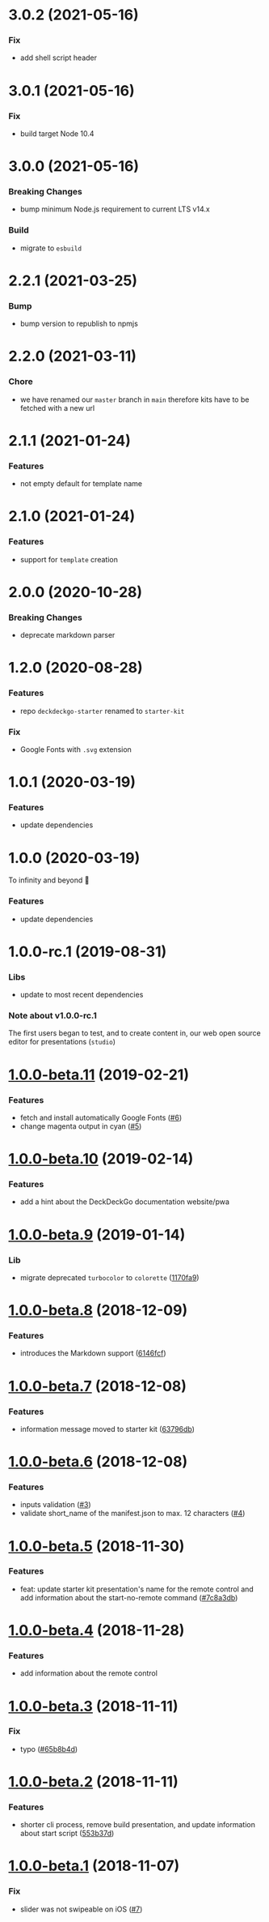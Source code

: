 <a name="3.0.2"></a>

# 3.0.2 (2021-05-16)

### Fix

- add shell script header

<a name="3.0.1"></a>

# 3.0.1 (2021-05-16)

### Fix

- build target Node 10.4

<a name="3.0.0"></a>

# 3.0.0 (2021-05-16)

### Breaking Changes

- bump minimum Node.js requirement to current LTS v14.x

### Build

- migrate to `esbuild`

<a name="2.2.1"></a>

# 2.2.1 (2021-03-25)

### Bump

- bump version to republish to npmjs

<a name="2.2.0"></a>

# 2.2.0 (2021-03-11)

### Chore

- we have renamed our `master` branch in `main` therefore kits have to be fetched with a new url

<a name="2.1.1"></a>

# 2.1.1 (2021-01-24)

### Features

- not empty default for template name

<a name="2.1.0"></a>

# 2.1.0 (2021-01-24)

### Features

- support for `template` creation

<a name="2.0.0"></a>

# 2.0.0 (2020-10-28)

### Breaking Changes

- deprecate markdown parser

<a name="1.2.0"></a>

# 1.2.0 (2020-08-28)

### Features

- repo `deckdeckgo-starter` renamed to `starter-kit`

### Fix

- Google Fonts with `.svg` extension

<a name="1.0.1"></a>

# 1.0.1 (2020-03-19)

### Features

- update dependencies

<a name="1.0.0"></a>

# 1.0.0 (2020-03-19)

To infinity and beyond 🚀

### Features

- update dependencies

<a name="1.0.0-rc.1"></a>

# 1.0.0-rc.1 (2019-08-31)

### Libs

- update to most recent dependencies

### Note about v1.0.0-rc.1

The first users began to test, and to create content in, our web open source editor for presentations (`studio`)

<a name="1.0.0-beta.11"></a>

# [1.0.0-beta.11](https://github.com/deckgo/create-deckdeckgo/compare/v1.0.0-beta.10...v1.0.0-beta.11) (2019-02-21)

### Features

- fetch and install automatically Google Fonts ([#6](https://github.com/deckgo/create-deckdeckgo/issues/6))
- change magenta output in cyan ([#5](https://github.com/deckgo/create-deckdeckgo/issues/5))

<a name="1.0.0-beta.10"></a>

# [1.0.0-beta.10](https://github.com/deckgo/create-deckdeckgo/compare/v1.0.0-beta.9...v1.0.0-beta.10) (2019-02-14)

### Features

- add a hint about the DeckDeckGo documentation website/pwa

<a name="1.0.0-beta.9"></a>

# [1.0.0-beta.9](https://github.com/deckgo/create-deckdeckgo/compare/v1.0.0-beta.8...v1.0.0-beta.9) (2019-01-14)

### Lib

- migrate deprecated `turbocolor` to `colorette` ([1170fa9](https://github.com/deckgo/create-deckdeckgo/commit/1170fa90a41c1ff33b7044804dd93ab2158af60c))

<a name="1.0.0-beta.8"></a>

# [1.0.0-beta.8](https://github.com/deckgo/create-deckdeckgo/compare/v1.0.0-beta.7...v1.0.0-beta.8) (2018-12-09)

### Features

- introduces the Markdown support ([6146fcf](https://github.com/deckgo/create-deckdeckgo/commit/6146fcfd5a24d36198896bc702b6bc3f58c340b6))

<a name="1.0.0-beta.7"></a>

# [1.0.0-beta.7](https://github.com/deckgo/create-deckdeckgo/compare/v1.0.0-beta.6...v1.0.0-beta.7) (2018-12-08)

### Features

- information message moved to starter kit ([63796db](https://github.com/deckgo/create-deckdeckgo/commit/63796dbc95d7145abfe77ae029f0316029333e67))

<a name="1.0.0-beta.6"></a>

# [1.0.0-beta.6](https://github.com/deckgo/create-deckdeckgo/compare/v1.0.0-beta.5...v1.0.0-beta.6) (2018-12-08)

### Features

- inputs validation ([#3](https://github.com/deckgo/create-deckdeckgo/issues/3))
- validate short_name of the manifest.json to max. 12 characters ([#4](https://github.com/deckgo/create-deckdeckgo/issues/4))

<a name="1.0.0-beta.5"></a>

# [1.0.0-beta.5](https://github.com/deckgo/create-deckdeckgo/compare/v1.0.0-beta.4...v1.0.0-beta.5) (2018-11-30)

### Features

- feat: update starter kit presentation's name for the remote control and add information about the start-no-remote command ([#7c8a3db](https://github.com/deckgo/create-deckdeckgo/commit/7c8a3db606d94b171aa10c0b558d48c1d887b923))

<a name="1.0.0-beta.4"></a>

# [1.0.0-beta.4](https://github.com/deckgo/create-deckdeckgo/compare/v1.0.0-beta.3...v1.0.0-beta.4) (2018-11-28)

### Features

- add information about the remote control

<a name="1.0.0-beta.3"></a>

# [1.0.0-beta.3](https://github.com/deckgo/create-deckdeckgo/compare/v1.0.0-beta.2...v1.0.0-beta.3) (2018-11-11)

### Fix

- typo ([#65b8b4d](https://github.com/deckgo/create-deckdeckgo/commit/65b8b4d25539dbfebf63c1d63ed29ce47e51eda0))

<a name="1.0.0-beta.2"></a>

# [1.0.0-beta.2](https://github.com/deckgo/create-deckdeckgo/compare/v1.0.0-beta.1...v1.0.0-beta.2) (2018-11-11)

### Features

- shorter cli process, remove build presentation, and update information about start script ([553b37d](https://github.com/deckgo/deckdeckgo/commit/553b37d522777d277a488eac3135360a1e87d66f))

<a name="1.0.0-beta.1"></a>

# [1.0.0-beta.1](https://github.com/deckgo/deckdeckgo/compare/v1.0.0-beta.0...v1.0.0-beta.1) (2018-11-07)

### Fix

- slider was not swipeable on iOS ([#7](https://github.com/deckgo/deckdeckgo/issues/7))
